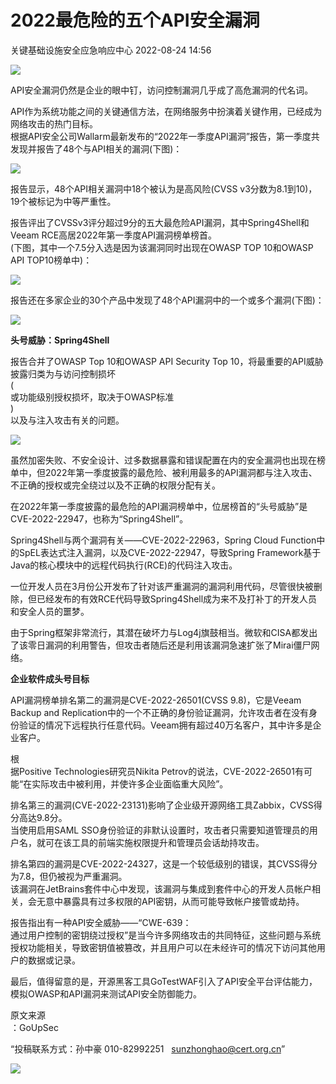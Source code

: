 #  2022最危险的五个API安全漏洞   
 关键基础设施安全应急响应中心   2022-08-24 14:56  
  
![](https://mmbiz.qpic.cn/mmbiz_png/INYsicz2qhvYmmgNu0DWuQgibPkzw428AIXHuUEykQVqKLEysiawfslOrtHsPdQr6ZdC7PKXfl8BkRu6xgXAichXtg/640?wx_fmt=png&wxfrom=5&wx_lazy=1&wx_co=1 "")  
  
API安全漏洞仍然是企业的眼中钉，访问控制漏洞几乎成了高危漏洞的代名词。  
  
API作为系统功能之间的关键通信方法，在网络服务中扮演着关键作用，已经成为网络攻击的热门目标。  
根据API安全公司Wallarm最新发布的“2022年一季度API漏洞”报告，第一季度共发现并报告了48个与API相关的漏洞(下图)：  
  
![](https://mmbiz.qpic.cn/sz_mmbiz_jpg/iaz5iaQYxGogux1H7ZpnO4oYeBPJfxcGibC6XdXDnhHoaXlU3Yu69n8XHEJXYYAjlcxLQdVT7tx5LIU2lDP5pyfVQ/640?wx_fmt=jpeg "")  
  
报告显示，48个API相关漏洞中18个被认为是高风险(CVSS v3分数为8.1到10)，19个被标记为中等严重性。  
  
报告评出了CVSSv3评分超过9分的五大最危险API漏洞，其中Spring4Shell和Veeam RCE高居2022年第一季度API漏洞榜单榜首。  
(下图，其中一个7.5分入选是因为该漏洞同时出现在OWASP TOP 10和OWASP API TOP10榜单中)：  
  
![](https://mmbiz.qpic.cn/mmbiz_png/INYsicz2qhvYmmgNu0DWuQgibPkzw428AIE6GsupricqxVbwcSKnOgzTR5KNnYqEcjInSlFUu6VFSbXPSY8I8L7gw/640?wx_fmt=png&wxfrom=5&wx_lazy=1&wx_co=1 "")  
  
报告还在多家企业的30个产品中发现了48个API漏洞中的一个或多个漏洞(下图)：  
  
![](https://mmbiz.qpic.cn/sz_mmbiz_jpg/iaz5iaQYxGogux1H7ZpnO4oYeBPJfxcGibCGBLicicmODp0pmpofpZUV6UXIo8SiaR8IK7LGX6QHIJy9icRyvCAxqn5Eg/640?wx_fmt=jpeg "")  
  
**头号威胁：Spring4Shell**  
  
  
报告合并了OWASP Top 10和OWASP API Security Top 10，将最重要的API威胁披露归类为与访问控制损坏  
(  
或功能级别授权损坏，取决于OWASP标准  
)  
以及与注入攻击有关的问题。  
  
![](https://mmbiz.qpic.cn/mmbiz_png/INYsicz2qhvYmmgNu0DWuQgibPkzw428AIexHiaicWTyVCH6pyFNibGjgebzicN1b4seI2ROCfrx4FveWSib1ibKWxYdTQ/640?wx_fmt=png&wxfrom=5&wx_lazy=1&wx_co=1 "")  
  
虽然加密失败、不安全设计、过多数据暴露和错误配置在内的安全漏洞也出现在榜单中，但2022年第一季度披露的最危险、被利用最多的API漏洞都与注入攻击、不正确的授权或完全绕过以及不正确的权限分配有关。  
  
在2022年第一季度披露的最危险的API漏洞榜单中，位居榜首的“头号威胁”是CVE-2022-22947，也称为“Spring4Shell”。  
  
Spring4Shell与两个漏洞有关——CVE-2022-22963，Spring Cloud Function中的SpEL表达式注入漏洞，以及CVE-2022-22947，导致Spring Framework基于Java的核心模块中的远程代码执行(RCE)的代码注入攻击。  
  
一位开发人员在3月份公开发布了针对该严重漏洞的漏洞利用代码，尽管很快被删除，但已经发布的有效RCE代码导致Spring4Shell成为来不及打补丁的开发人员和安全人员的噩梦。  
  
由于Spring框架非常流行，其潜在破坏力与Log4j旗鼓相当。微软和CISA都发出了该零日漏洞的利用警告，但攻击者随后还是利用该漏洞急速扩张了Mirai僵尸网络。  
  
**企业软件成头号目标**  
  
  
API漏洞榜单排名第二的漏洞是CVE-2022-26501(CVSS 9.8)，它是Veeam Backup and Replication中的一个不正确的身份验证漏洞，允许攻击者在没有身份验证的情况下远程执行任意代码。Veeam拥有超过40万名客户，其中许多是企业客户。  
  
根  
据Positive Technologies研究员Nikita Petrov的说法，CVE-2022-26501有可能“在实际攻击中被利用，并使许多企业面临重大风险”。  
  
排名第三的漏洞(CVE-2022-23131)影响了企业级开源网络工具Zabbix，CVSS得分高达9.8分。  
当使用启用SAML SSO身份验证的非默认设置时，攻击者只需要知道管理员的用户名，就可在该工具的前端实施权限提升和管理员会话劫持攻击。  
  
排名第四的漏洞是CVE-2022-24327，这是一个较低级别的错误，其CVSS得分为7.8，但仍被视为严重漏洞。  
该漏洞在JetBrains套件中心中发现，该漏洞与集成到套件中心的开发人员帐户相关，会无意中暴露具有过多权限的API密钥，从而可能导致帐户接管或劫持。  
  
报告指出有一种API安全威胁——“CWE-639：  
通过用户控制的密钥绕过授权”是当今许多网络攻击的共同特征，这些问题与系统授权功能相关，导致密钥值被篡改，并且用户可以在未经许可的情况下访问其他用户的数据或记录。  
  
最后，值得留意的是，开源黑客工具GoTestWAF引入了API安全平台评估能力，模拟OWASP和API漏洞来测试API安全防御能力。  
  
  
  
原文来源  
：GoUpSec  
  
“投稿联系方式：孙中豪 010-82992251   sunzhonghao@cert.org.cn”  
  
![](https://mmbiz.qpic.cn/sz_mmbiz_jpg/iaz5iaQYxGogucKMiatGyfBHlfj74r3CyPxEBrV0oOOuHICibgHwtoIGayOIcmJCIsAn02z2yibtfQylib07asMqYAEw/640?wx_fmt=jpeg&wxfrom=5&wx_lazy=1&wx_co=1 "")  
